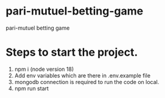 # pari-mutuel-betting-game
pari-mutuel betting game 

# Steps to start the project. 

1. npm i (node version 18)
2. Add env variables which are there in .env.example file
3. mongodb connection is required to run the code on local. 
4. npm run start 